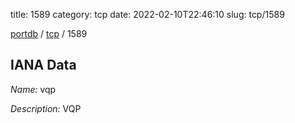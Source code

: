 title: 1589
category: tcp
date: 2022-02-10T22:46:10
slug: tcp/1589

[portdb](/) / [tcp](/category/tcp.html) / 1589


## IANA Data

_Name:_ vqp

_Description:_ VQP

